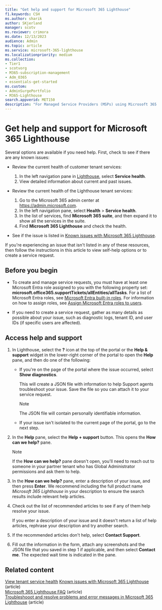 ```yaml
---
title: "Get help and support for Microsoft 365 Lighthouse"
f1.keywords: CSH
ms.author: sharik
author: SKjerland
manager: scotv
ms.reviewer: crimora
ms.date: 12/13/2023
audience: Admin
ms.topic: article
ms.service: microsoft-365-lighthouse
ms.localizationpriority: medium
ms.collection:
- Tier1
- scotvorg
- M365-subscription-management
- Adm_O365
- essentials-get-started
ms.custom:
- AdminSurgePortfolio
- M365-Lighthouse                         
search.appverid: MET150
description: "For Managed Service Providers (MSPs) using Microsoft 365 Lighthouse, learn how to get help and support."
---
```


# Get help and support for Microsoft 365 Lighthouse 

Several options are available if you need help. First, check to see if there are any known issues:

- Review the current health of customer tenant services:

    1. In the left navigation pane in <a href="https://go.microsoft.com/fwlink/p/?linkid=2168110" target="_blank">Lighthouse</a>, select **Service health**. 
    2. View detailed information about current and past issues.

- Review the current health of the Lighthouse tenant services:

    1. Go to the Microsoft 365 admin center at <a href="https://go.microsoft.com/fwlink/p/?linkid=2024339" target="_blank">https://admin.microsoft.com</a>.
    2. In the left navigation pane, select **Health** > **Service health**.
    3. In the list of services, find **Microsoft 365 suite**, and then expand it to show all the services in the suite.
    4. Find **Microsoft 365 Lighthouse** and check the health.

- See if the issue is listed in [Known issues with Microsoft 365 Lighthouse](/microsoft-365/lighthouse/m365-lighthouse-known-issues).

If you're experiencing an issue that isn't listed in any of these resources, then follow the instructions in this article to view self-help options or to create a service request.

## Before you begin

- To create and manage service requests, you must have at least one Microsoft Entra role assigned to you with the following property set: **microsoft.office365.supportTickets/allEntities/allTasks**. For a list of Microsoft Entra roles, see [Microsoft Entra built-in roles](/azure/active-directory/roles/permissions-reference). For information on how to assign roles, see [Assign Microsoft Entra roles to users](/azure/active-directory/roles/manage-roles-portal).

- If you need to create a service request, gather as many details as possible about your issue, such as diagnostic logs, tenant ID, and user IDs (if specific users are affected).

## Access help and support

1. In Lighthouse, select the **?** icon at the top of the portal or the **Help & support** widget in the lower-right corner of the portal to open the **Help** pane, and then do one of the following:
  
   - If you're on the page of the portal where the issue occurred, select **Show diagnostics**.

        This will create a JSON file with information to help Support agents troubleshoot your issue. Save the file so you can attach it to your service request.

        > [!NOTE]
        > The JSON file will contain personally identifiable information.

   - If your issue isn't isolated to the current page of the portal, go to the next step.

2. In the **Help** pane, select the **Help + support** button. This opens the **How can we help?** pane.

    > [!NOTE]
    > If the **How can we help?** pane doesn't open, you'll need to reach out to someone in your partner tenant who has Global Administrator permissions and ask them to help.

3. In the **How can we help?** pane, enter a description of your issue, and then press **Enter**. We recommend including the full product name *Microsoft 365 Lighthouse* in your description to ensure the search results include relevant help articles.

4. Check out the list of recommended articles to see if any of them help resolve your issue.

    If you enter a description of your issue and it doesn't return a list of help articles, rephrase your description and try another search.

5. If the recommended articles don't help, select **Contact Support**.

6. Fill out the information in the form, attach any screenshots and the JSON file that you saved in step&nbsp;1 if applicable, and then select **Contact me**. The expected wait time is indicated in the pane.

## Related content

[View tenant service health](m365-lighthouse-view-service-health.md)
[Known issues with Microsoft 365 Lighthouse](m365-lighthouse-known-issues.md) (article)\
[Microsoft 365 Lighthouse FAQ](m365-lighthouse-faq.yml) (article)\
[Troubleshooot and resolve problems and error messages in Microsoft 365 Lighthouse](m365-lighthouse-troubleshoot.md) (article)
